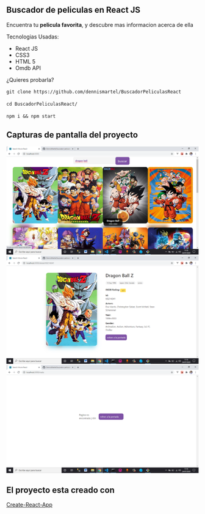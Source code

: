 ## Buscador de peliculas en React JS

Encuentra tu **pelicula favorita**, y descubre mas informacion acerca de ella 

Tecnologias Usadas:

* React JS
* CSS3 
* HTML 5
* Omdb API

¿Quieres probarla?

```
git clone https://github.com/dennismartel/BuscadorPeliculasReact

cd BuscadorPeliculasReact/

npm i && npm start
```

## Capturas de pantalla del proyecto ##

![pantalla-principal](main-screen.png)
![informacion-pelicula](info-movie.png)
![no-encontrado](not-found.png)

## El proyecto esta creado con ##
<a href=''>Create-React-App</a>
